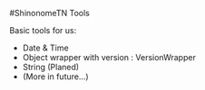 #ShinonomeTN Tools

Basic tools for us:
- Date & Time
- Object wrapper with version : VersionWrapper
- String (Planed)
- (More in future...)